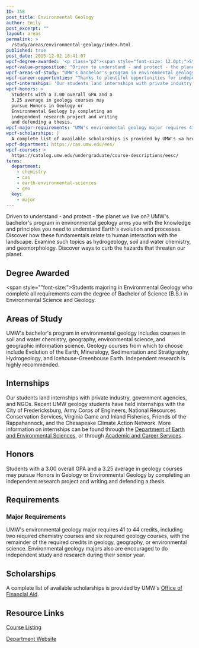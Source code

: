 ```yaml
---
ID: 358
post_title: Environmental Geology
author: Emily
post_excerpt: ""
layout: areas
permalink: >
  /study/areas/environmental-geology/index.html
published: true
post_date: 2015-12-02 18:41:07
wpcf-degree-awarded: '<p class="p2"><span style="font-size: 12.0pt;">Students majoring in Environmental Geology who complete all requirements earn the degree of Bachelor of Science (B.S.) in Environmental Science and Geology.</span></p>'
wpcf-value-proposition: "Driven to understand - and protect - the planet we live on? UMW's bachelor's program in environmental geology arms you with the knowledge and principles you need to understand Earth's evolution and processes. Discover how these fundamentals relate to human interaction with the landscape. Examine such topics as hydrogeology, soil and water chemistry, and geomorphology. Discover ways to curb the hazards that threaten our planet."
wpcf-areas-of-study: "UMW's bachelor's program in environmental geology includes courses in soil and water chemistry, geography, environmental science, and geographic information science. Geology courses from which to choose include Evolution of the Earth, Mineralogy, Sedimentation and Stratigraphy, Hydrogeology, and Icehouse-Greenhouse Earth. Independent research is highly recommended."
wpcf-career-opportunties: "Thanks to plentiful opportunities for independent study, research, and internships, and the state-of-the-art facilities available in UMW's Jepson Science Center, students who earn their degrees in environmental geology from UMW are poised to find work in environmental consulting, government, teaching, and several other fields. Many go on to graduate study at highly competitive universities."
wpcf-internships: 'Our students land internships with private industry, government agencies, and NGOs. Recent UMW geology students have held internships with the City of Fredericksburg, Army Corps of Engineers, National Resources Conservation Services, Virginia Game and Inland Fisheries, Friends of the Rappahannock, and the Chesapeake Climate Action Network. More information on internships can be found through the <a href="http://cas.umw.edu/ees/internships/">Department of Earth and Environmental Sciences</a>, or through <a href="https://www.umw.edu/careercenter/students/internships/">Academic and Career Services</a>.'
wpcf-honors: >
  Students with a 3.00 overall GPA and a
  3.25 average in geology courses may
  pursue Honors in Geology or
  Environmental Geology by completing an
  independent research project and writing
  and defending a thesis.
wpcf-major-requirements: "UMW's environmental geology major requires 41 to 44 credits, including two required chemistry courses and six required geology courses, with the remainder of the required credits in geology, geography, or environmental science. Environmental geology majors also are encouraged to do independent study and research during their senior year."
wpcf-scholarships: |
  A complete list of available scholarships is provided by UMW's <a href="https://www.umw.edu/financialaid/types/scholarship-opportunities/">Office of Financial Aid</a>.
wpcf-department: https://cas.umw.edu/ees/
wpcf-courses: >
  https://catalog.umw.edu/undergraduate/course-descriptions/eesc/
terms:
  department:
    - chemistry
    - cas
    - earth-environmental-sciences
    - geo
  key:
    - major
---
```


<!-- Types Custom Fields: -->

<!-- value-proposition -->
Driven to understand - and protect - the planet we live on? UMW\'s bachelor\'s program in environmental geology arms you with the knowledge and principles you need to understand Earth\'s evolution and processes. Discover how these fundamentals relate to human interaction with the landscape. Examine such topics as hydrogeology, soil and water chemistry, and geomorphology. Discover ways to curb the hazards that threaten our planet.
<!-- End value-proposition -->

<!-- degree-awarded -->
## Degree Awarded
<span style=""font-size:">Students majoring in Environmental Geology who complete all requirements earn the degree of Bachelor of Science (B.S.) in Environmental Science and Geology.</span>
<!-- End degree-awarded -->
<!-- areas-of-study -->
## Areas of Study
UMW\'s bachelor\'s program in environmental geology includes courses in soil and water chemistry, geography, environmental science, and geographic information science. Geology courses from which to choose include Evolution of the Earth, Mineralogy, Sedimentation and Stratigraphy, Hydrogeology, and Icehouse-Greenhouse Earth. Independent research is highly recommended.
<!-- End areas-of-study -->

<!-- internships -->
## Internships
Our students land internships with private industry, government agencies, and NGOs. Recent UMW geology students have held internships with the City of Fredericksburg, Army Corps of Engineers, National Resources Conservation Services, Virginia Game and Inland Fisheries, Friends of the Rappahannock, and the Chesapeake Climate Action Network. More information on internships can be found through the [Department of Earth and Environmental Sciences]("http://cas.umw.edu/ees/internships/"), or through [Academic and Career Services]("https://www.umw.edu/careercenter/students/internships/").
<!-- End internships -->

<!-- honors -->
## Honors
Students with a 3.00 overall GPA and a 3.25 average in geology courses may pursue Honors in Geology or Environmental Geology by completing an independent research project and writing and defending a thesis.
<!-- End honors -->

<!-- requirements -->
## Requirements

<!-- major-requirements -->
### Major Requirements
UMW\'s environmental geology major requires 41 to 44 credits, including two required chemistry courses and six required geology courses, with the remainder of the required credits in geology, geography, or environmental science. Environmental geology majors also are encouraged to do independent study and research during their senior year.
<!-- End major-requirements -->

<!-- End requirements -->

<!-- scholarships -->
## Scholarships
A complete list of available scholarships is provided by UMW\'s [Office of Financial Aid]("https://www.umw.edu/financialaid/types/scholarship-opportunities/").
<!-- End scholarships -->

<!-- resource-links -->
## Resource Links

<!-- courses -->
[Course Listing](https://catalog.umw.edu/undergraduate/course-descriptions/eesc/)

<!-- End courses -->


<!-- department -->
[Department Website](https://cas.umw.edu/ees/)

<!-- End department -->

<!-- End resource-links -->

<!-- End Types Custom Fields -->
